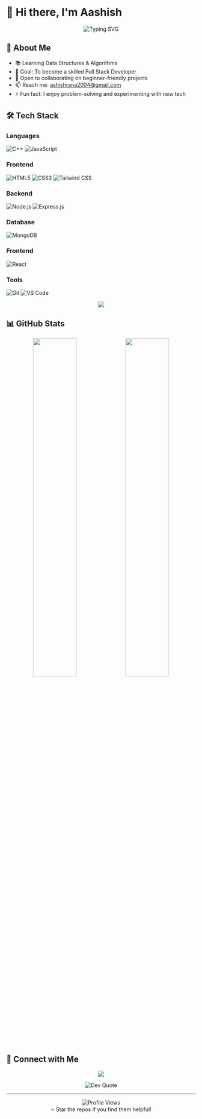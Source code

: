 # 👋 Hi there, I'm Aashish

<div align="center">
  <div align="center"> <img src="https://readme-typing-svg.herokuapp.com?font=Fira+Code&pause=1000&color=2E9EF7&center=true&vCenter=true&width=435&lines=Upskilling+in+DSA+%26+Web+Development;Exploring+Next.js;Building+Step+by+Step" alt="Typing SVG" /> </div>
</div>

## 🚀 About Me
- 📚 Learning Data Structures & Algorithms
- 🔭 Goal: To become a skilled Full Stack Developer
- 👯 Open to collaborating on beginner-friendly projects
- 📫 Reach me: ashishrana2004@gmail.com
- ⚡ Fun fact: I enjoy problem-solving and experimenting with new tech

## 🛠️ Tech Stack

### Languages
![C++](https://img.shields.io/badge/C++-00599C?style=for-the-badge&logo=c%2B%2B&logoColor=white)
![JavaScript](https://img.shields.io/badge/JavaScript-F7DF1E?style=for-the-badge&logo=javascript&logoColor=black)

### Frontend
![HTML5](https://img.shields.io/badge/HTML5-E34F26?style=for-the-badge&logo=html5&logoColor=white)
![CSS3](https://img.shields.io/badge/CSS3-1572B6?style=for-the-badge&logo=css3&logoColor=white)
![Tailwind CSS](https://img.shields.io/badge/Tailwind_CSS-38B2AC?style=for-the-badge&logo=tailwind-css&logoColor=white)

### Backend
![Node.js](https://img.shields.io/badge/Node.js-339933?style=for-the-badge&logo=nodedotjs&logoColor=white)
![Express.js](https://img.shields.io/badge/Express.js-404D59?style=for-the-badge&logo=express&logoColor=white)

### Database
![MongoDB](https://img.shields.io/badge/MongoDB-4DB33D?style=for-the-badge&logo=mongodb&logoColor=white)

### Frontend
![React](https://img.shields.io/badge/React-20232A?style=for-the-badge&logo=react&logoColor=61DAFB)

### Tools
![Git](https://img.shields.io/badge/Git-F05032?style=for-the-badge&logo=git&logoColor=white)
![VS Code](https://img.shields.io/badge/VS_Code-007ACC?style=for-the-badge&logo=visual-studio-code&logoColor=white)

<p align="center">
  <img src="https://skillicons.dev/icons?i=js,tailwindcss,react,nodejs,express,mongodb,cpp,git,vscode&theme=dark" />
</p>

## 📊 GitHub Stats

<div align="center">
  <img src="https://github-readme-stats.vercel.app/api?username=ashishxdev&show_icons=true&hide_border=true&theme=react&count_private=true" width="48%" />
  <img src="https://github-readme-stats.vercel.app/api/top-langs/?username=ashishxdev&layout=compact&hide_border=true&theme=react&count_private=true" width="48%" />
</div>

## 🤝 Connect with Me

<p align="center">
  <a href="https://linkedin.com/in/ashishranatech" target="_blank">
    <img src="https://img.shields.io/badge/-LinkedIn-0A66C2?style=for-the-badge&logo=linkedin&logoColor=white" />
  </a>
</p>

<div align="center">
  <img src="https://quotes-github-readme.vercel.app/api?type=horizontal&theme=radical" alt="Dev Quote" />
</div>

---

<div align="center">
  <img src="https://komarev.com/ghpvc/?username=ashishxdev&label=Profile%20views&color=0e75b6&style=flat" alt="Profile Views" />
</div>

<div align="center">
  ⭐ Star the repos if you find them helpful!
</div>
